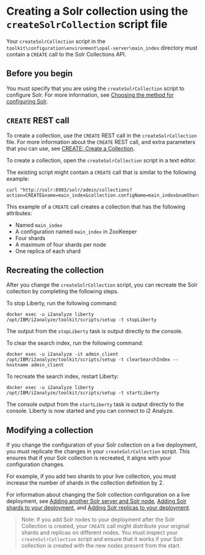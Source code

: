 # Creating a Solr collection using the `createSolrCollection` script file
Your `createSolrCollection` script in the `toolkit\configuration\environment\opal-server\main_index` directory must contain a `CREATE` call to the Solr Collections API.

## Before you begin
You must specify that you are using the `createSolrCollection` script to configure Solr. For more information, see [Choosing the method for configuring Solr](configure_solr_method.md).

## `CREATE` REST call
To create a collection, use the `CREATE` REST call in the `createSolrCollection` file. For more information about the `CREATE` REST call, and extra parameters that you can use, see [CREATE: Create a Collection](https://lucene.apache.org/solr/guide/6_6/collections-api.html#CollectionsAPI-create).

To create a collection, open the `createSolrCollection` script in a text editor.

The existing script might contain a `CREATE` call that is similar to the following example:
```
curl "http://solr:8983/solr/admin/collections?action=CREATE&name=main_index&collection.configName=main_index&numShards=4&maxShardsPerNode=4&replicationFactor=1"
```

This example of a `CREATE` call creates a collection that has the following attributes:

- Named `main_index`
- A configuration named `main_index` in ZooKeeper
- Four shards
- A maximum of four shards per node
- One replica of each shard

## Recreating the collection
After you change the `createSolrCollection` script, you can recreate the Solr collection by completing the following steps.

To stop Liberty, run the following command:
```
docker exec -u i2analyze liberty /opt/IBM/i2analyze/toolkit/scripts/setup -t stopLiberty
```
The output from the `stopLiberty` task is output directly to the console.

To clear the search index, run the following command:
```
docker exec -u i2analyze -it admin_client /opt/IBM/i2analyze/toolkit/scripts/setup -t clearSearchIndex --hostname admin_client
```
To recreate the search index, restart Liberty:
```
docker exec -u i2analyze liberty /opt/IBM/i2analyze/toolkit/scripts/setup -t startLiberty
```
The console output from the `startLiberty` task is output directly to the console.
Liberty is now started and you can connect to i2 Analyze.

## Modifying a collection
If you change the configuration of your Solr collection on a live deployment, you must replicate the changes in your `createSolrCollection` script. This ensures that if your Solr collection is recreated, it aligns with your configuration changes.

For example, if you add two shards to your live collection, you must increase the number of shards in the collection definition by 2.

For information about changing the Solr collection configuration on a live deployment, see [Adding another Solr server and Solr node](configure_solr_add_node.md), [Adding Solr shards to your deployment](configure_solr_add_shard.md), and [Adding Solr replicas to your deployment](configure_solr_add_replica.md).

>Note: If you add Solr nodes to your deployment after the Solr Collection is created, your `CREATE` call might distribute your original shards and replicas on different nodes. You must inspect your `createSolrCollection` script and ensure that it works if your Solr collection is created with the new nodes present from the start.

